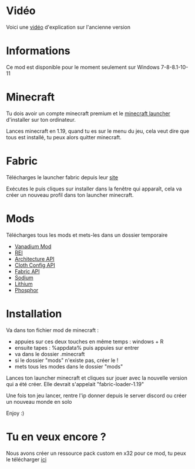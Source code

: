 # Vidéo

Voici une <a href="https://www.youtube.com/watch?v=-hX_PsVFtgQ&t=17s">vidéo</a> d'explication sur l'ancienne version

# Informations

Ce mod est disponible pour le moment seulement sur Windows 7-8-8.1-10-11

# Minecraft

Tu dois avoir un compte minecraft premium et le <a href="https://launcher.mojang.com/download/MinecraftInstaller.exe">minecraft launcher</a> d'installer sur ton ordinateur.

Lances minecraft en 1.19, quand tu es sur le menu du jeu, cela veut dire que tous est installé, tu peux alors quitter minecraft.

# Fabric

Télécharges le launcher fabric depuis leur <a href="https://maven.fabricmc.net/net/fabricmc/fabric-installer/0.11.0/fabric-installer-0.11.0.exe">site</a>

Exécutes le puis cliques sur installer dans la fenêtre qui apparaît, cela va créer un nouveau profil dans ton launcher minecraft.

# Mods

Télécharges tous les mods et mets-les dans un dossier temporaire

- <a href="https://github.com/nicofighter45/VanadiumMod/releases/download/v.1.6.0/FabricVanaMod-1.6.0.jar">Vanadium Mod</a>
- <a href="https://www.curseforge.com/minecraft/mc-mods/roughly-enough-items/download/3866977/file">REI</a>
- <a href="https://www.curseforge.com/minecraft/mc-mods/architectury-api/download/3864162/file">Architecture API</a>
- <a href="https://www.curseforge.com/minecraft/mc-mods/cloth-config/download/3827486/file">Cloth Config API</a>
- <a href="https://www.curseforge.com/minecraft/mc-mods/fabric-api/download/3851965/file">Fabric API</a>
- <a href="https://www.curseforge.com/minecraft/mc-mods/sodium/download/3820973/file">Sodium</a>
- <a href="https://www.curseforge.com/minecraft/mc-mods/lithium/download/3865696/file">Lithium</a>
- <a href="https://www.curseforge.com/minecraft/mc-mods/phosphor/download/3832074/file">Phosphor</a>

# Installation

Va dans ton fichier mod de minecraft :
- appuies sur ces deux touches en même temps : windows + R
- ensuite tapes : %appdata% puis appuies sur entrer
- va dans le dossier .minecraft
- si le dossier "mods" n'existe pas, créer le !
- mets tous les modes dans le dossier "mods"

Lances ton launcher minecraft et cliques sur jouer avec la nouvelle version qui a été créer. Elle devrait s'appelait "fabric-loader-1.19"

Une fois ton jeu lancer, rentre l'ip donner depuis le server discord ou créer un nouveau monde en solo

Enjoy :)

# Tu en veux encore ?

Nous avons créer un ressource pack custom en x32 pour ce mod, tu peux le télécharger <a href="https://github.com/nicofighter45/VanadiumMod/releases/download/v1.5/Vanadium.Pack.x32.zip">ici</a>